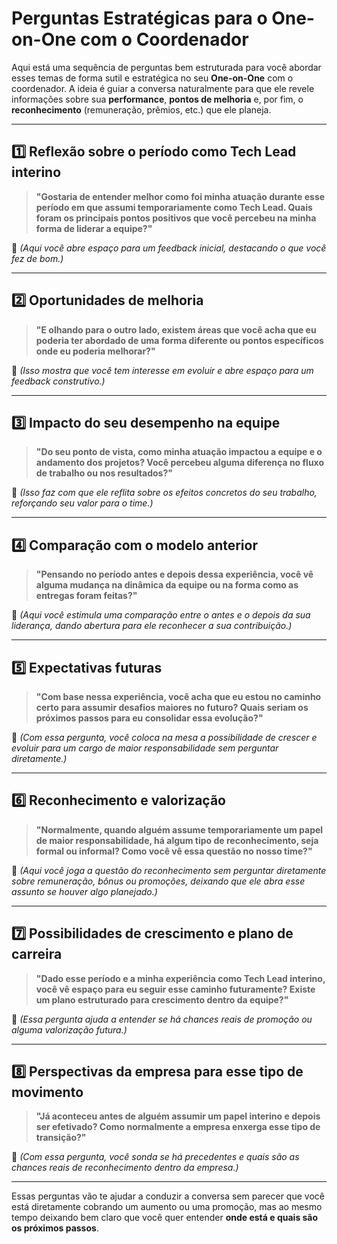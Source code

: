 # Perguntas Estratégicas para o One-on-One com o Coordenador

Aqui está uma sequência de perguntas bem estruturada para você abordar esses temas de forma sutil e estratégica no seu **One-on-One** com o coordenador. A ideia é guiar a conversa naturalmente para que ele revele informações sobre sua **performance**, **pontos de melhoria** e, por fim, o **reconhecimento** (remuneração, prêmios, etc.) que ele planeja.

---

## 1️⃣ Reflexão sobre o período como Tech Lead interino  
> **"Gostaria de entender melhor como foi minha atuação durante esse período em que assumi temporariamente como Tech Lead. Quais foram os principais pontos positivos que você percebeu na minha forma de liderar a equipe?"**

🔹 *(Aqui você abre espaço para um feedback inicial, destacando o que você fez de bom.)*

---

## 2️⃣ Oportunidades de melhoria  
> **"E olhando para o outro lado, existem áreas que você acha que eu poderia ter abordado de uma forma diferente ou pontos específicos onde eu poderia melhorar?"**

🔹 *(Isso mostra que você tem interesse em evoluir e abre espaço para um feedback construtivo.)*

---

## 3️⃣ Impacto do seu desempenho na equipe  
> **"Do seu ponto de vista, como minha atuação impactou a equipe e o andamento dos projetos? Você percebeu alguma diferença no fluxo de trabalho ou nos resultados?"**

🔹 *(Isso faz com que ele reflita sobre os efeitos concretos do seu trabalho, reforçando seu valor para o time.)*

---

## 4️⃣ Comparação com o modelo anterior  
> **"Pensando no período antes e depois dessa experiência, você vê alguma mudança na dinâmica da equipe ou na forma como as entregas foram feitas?"**

🔹 *(Aqui você estimula uma comparação entre o antes e o depois da sua liderança, dando abertura para ele reconhecer a sua contribuição.)*

---

## 5️⃣ Expectativas futuras  
> **"Com base nessa experiência, você acha que eu estou no caminho certo para assumir desafios maiores no futuro? Quais seriam os próximos passos para eu consolidar essa evolução?"**

🔹 *(Com essa pergunta, você coloca na mesa a possibilidade de crescer e evoluir para um cargo de maior responsabilidade sem perguntar diretamente.)*

---

## 6️⃣ Reconhecimento e valorização  
> **"Normalmente, quando alguém assume temporariamente um papel de maior responsabilidade, há algum tipo de reconhecimento, seja formal ou informal? Como você vê essa questão no nosso time?"**

🔹 *(Aqui você joga a questão do reconhecimento sem perguntar diretamente sobre remuneração, bônus ou promoções, deixando que ele abra esse assunto se houver algo planejado.)*

---

## 7️⃣ Possibilidades de crescimento e plano de carreira  
> **"Dado esse período e a minha experiência como Tech Lead interino, você vê espaço para eu seguir esse caminho futuramente? Existe um plano estruturado para crescimento dentro da equipe?"**

🔹 *(Essa pergunta ajuda a entender se há chances reais de promoção ou alguma valorização futura.)*

---

## 8️⃣ Perspectivas da empresa para esse tipo de movimento  
> **"Já aconteceu antes de alguém assumir um papel interino e depois ser efetivado? Como normalmente a empresa enxerga esse tipo de transição?"**

🔹 *(Com essa pergunta, você sonda se há precedentes e quais são as chances reais de reconhecimento dentro da empresa.)*

---

Essas perguntas vão te ajudar a conduzir a conversa sem parecer que você está diretamente cobrando um aumento ou uma promoção, mas ao mesmo tempo deixando bem claro que você quer entender **onde está e quais são os próximos passos**.
